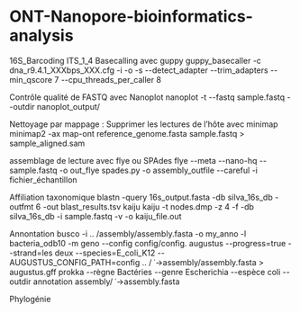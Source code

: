# ONT-Nanopore-bioinformatics-analysis
16S_Barcoding  ITS_1_4
Basecalling avec guppy
guppy_basecaller -c dna_r9.4.1_XXXbps_XXX.cfg -i -o -s --detect_adapter --trim_adapters --min_qscore 7 --cpu_threads_per_caller 8

Contrôle qualité de FASTQ avec Nanoplot
nanoplot -t --fastq sample.fastq --outdir nanoplot_output/

Nettoyage par mappage : Supprimer les lectures de l’hôte avec minimap
minimap2 -ax map-ont reference_genome.fasta sample.fastq > sample_aligned.sam

assemblage de lecture avec flye ou SPAdes
flye --meta --nano-hq --sample.fastq -o out_flye spades.py -o assembly_outfile --careful -i fichier_échantillon

Affiliation taxonomique
blastn -query 16s_output.fasta -db silva_16s_db -outfmt 6 -out blast_results.tsv kaiju kaiju -t nodes.dmp -z 4 -f -db silva_16s_db -i sample.fastq -v -o kaiju_file.out

Annontation
busco -i .. /assembly/assembly.fasta -o my_anno -l bacteria_odb10 -m geno --config config/config. augustus --progress=true --strand=les deux --species=E_coli_K12 --AUGUSTUS_CONFIG_PATH=config .. / ˓→assembly/assembly.fasta > augustus.gff prokka --règne Bactéries --genre Escherichia --espèce coli --outdir annotation assembly/ ˓→assembly.fasta

Phylogénie
